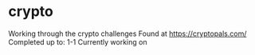 # crypto
Working through the crypto challenges
Found at https://cryptopals.com/
Completed up to: 1-1
Currently working on

